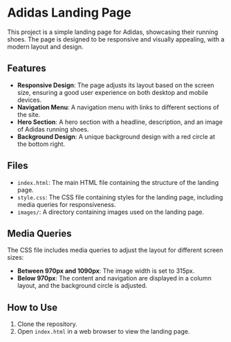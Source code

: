 # Adidas Landing Page

This project is a simple landing page for Adidas, showcasing their running shoes. The page is designed to be responsive and visually appealing, with a modern layout and design.

## Features

- **Responsive Design**: The page adjusts its layout based on the screen size, ensuring a good user experience on both desktop and mobile devices.
- **Navigation Menu**: A navigation menu with links to different sections of the site.
- **Hero Section**: A hero section with a headline, description, and an image of Adidas running shoes.
- **Background Design**: A unique background design with a red circle at the bottom right.

## Files

- `index.html`: The main HTML file containing the structure of the landing page.
- `style.css`: The CSS file containing styles for the landing page, including media queries for responsiveness.
- `images/`: A directory containing images used on the landing page.

## Media Queries

The CSS file includes media queries to adjust the layout for different screen sizes:

- **Between 970px and 1090px**: The image width is set to 315px.
- **Below 970px**: The content and navigation are displayed in a column layout, and the background circle is adjusted.

## How to Use

1. Clone the repository.
2. Open `index.html` in a web browser to view the landing page.

